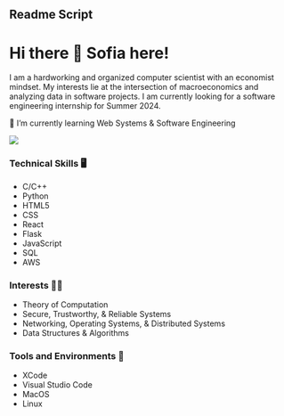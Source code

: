 
## Readme Script 


# Hi there 👋 Sofia here!

I am a hardworking and organized computer scientist with an economist mindset. My interests lie at the intersection of macroeconomics and analyzing data in software projects. I am currently looking for a software engineering internship for Summer 2024.
</p>

🌱 I’m currently learning Web Systems & Software Engineering

<p>
<a href="https://www.linkedin.com/in/sofiavalb/">
<img src="https://img.shields.io/badge/LinkedIn-sofiavalb-blue">
</a>
</p>

### Technical Skills :desktop_computer: 
- C/C++
- Python
- HTML5
- CSS
- React
- Flask
- JavaScript
- SQL
- AWS


### Interests 👨‍💻
- Theory of Computation
- Secure, Trustworthy, & Reliable Systems
- Networking, Operating Systems, & Distributed Systems
- Data Structures & Algorithms


### Tools and Environments 🔧
- XCode
- Visual Studio Code
- MacOS
- Linux
